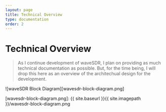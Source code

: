 ```yaml
---
layout: page
title: Technical Overview
type: documentation
order: 2
---
```


# Technical Overview

>As I continue development of waveSDR, I plan on providing as much technical documentation as possible.  But, for the time being, I will drop this here as an overview of the architechual design for the development.

![waveSDR Block Diagram][wavesdr-block-diagram.png]

[wavesdr-block-diagram.png]: {{ site.baseurl }}{{ site.imagepath }}/wavesdr-block-diagram.png

